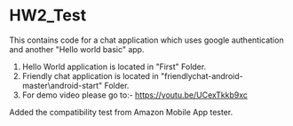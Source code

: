 # HW2_Test 
This contains code for a chat application which uses google authentication and another "Hello world basic" app.
1. Hello World application is located in "First" Folder.
2. Friendly chat application is located in "friendlychat-android-master\android-start" Folder.
3. For demo video please go to:- https://youtu.be/UCexTkkb9xc 


Added the compatibility test from Amazon Mobile App tester.

